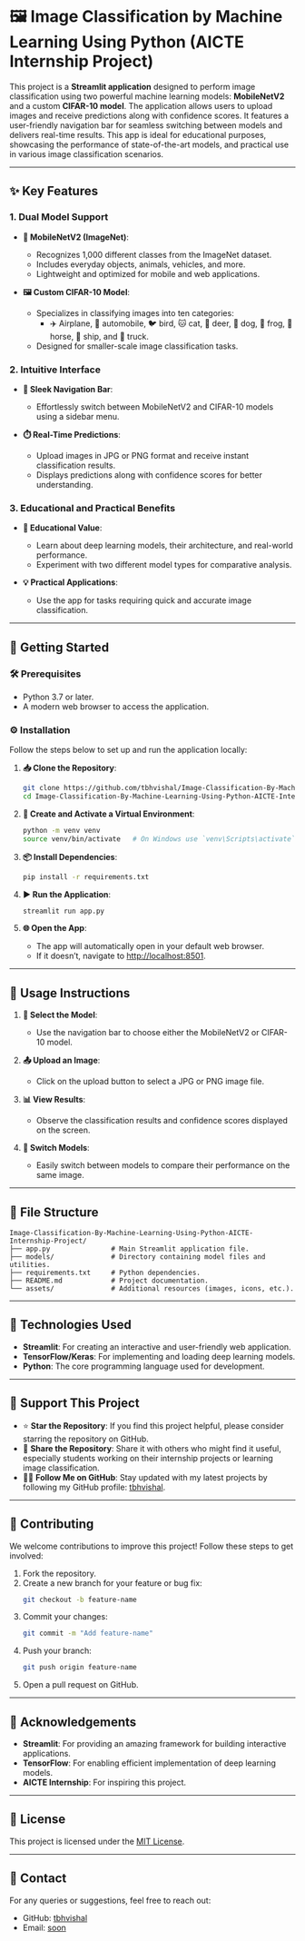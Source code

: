 # 🖼️ Image Classification by Machine Learning Using Python (AICTE Internship Project)

This project is a **Streamlit application** designed to perform image classification using two powerful machine learning models: **MobileNetV2** and a custom **CIFAR-10 model**. The application allows users to upload images and receive predictions along with confidence scores. It features a user-friendly navigation bar for seamless switching between models and delivers real-time results. This app is ideal for educational purposes, showcasing the performance of state-of-the-art models, and practical use in various image classification scenarios.

---

## **✨ Key Features**

### 1. **Dual Model Support**

- **📱 MobileNetV2 (ImageNet)**:
  - Recognizes 1,000 different classes from the ImageNet dataset.
  - Includes everyday objects, animals, vehicles, and more.
  - Lightweight and optimized for mobile and web applications.

- **🖼️ Custom CIFAR-10 Model**:
  - Specializes in classifying images into ten categories: 
    - ✈️ Airplane, 🚗 automobile, 🐦 bird, 🐱 cat, 🦌 deer, 🐶 dog, 🐸 frog, 🐴 horse, 🚢 ship, and 🚚 truck.
  - Designed for smaller-scale image classification tasks.

### 2. **Intuitive Interface**

- **🔀 Sleek Navigation Bar**:
  - Effortlessly switch between MobileNetV2 and CIFAR-10 models using a sidebar menu.

- **⏱️ Real-Time Predictions**:
  - Upload images in JPG or PNG format and receive instant classification results.
  - Displays predictions along with confidence scores for better understanding.

### 3. **Educational and Practical Benefits**

- **📘 Educational Value**:
  - Learn about deep learning models, their architecture, and real-world performance.
  - Experiment with two different model types for comparative analysis.

- **💡 Practical Applications**:
  - Use the app for tasks requiring quick and accurate image classification.

---

## **🚀 Getting Started**

### **🛠️ Prerequisites**
- Python 3.7 or later.
- A modern web browser to access the application.

### **⚙️ Installation**

Follow the steps below to set up and run the application locally:

1. **📥 Clone the Repository**:
   ```bash
   git clone https://github.com/tbhvishal/Image-Classification-By-Machine-Learning-Using-Python-AICTE-Internship-Project.git
   cd Image-Classification-By-Machine-Learning-Using-Python-AICTE-Internship-Project
   ```

2. **🔧 Create and Activate a Virtual Environment**:
   ```bash
   python -m venv venv
   source venv/bin/activate   # On Windows use `venv\Scripts\activate`
   ```

3. **📦 Install Dependencies**:
   ```bash
   pip install -r requirements.txt
   ```

4. **▶️ Run the Application**:
   ```bash
   streamlit run app.py
   ```

5. **🌐 Open the App**:
   - The app will automatically open in your default web browser.
   - If it doesn’t, navigate to [http://localhost:8501](http://localhost:8501).

---

## **📖 Usage Instructions**

1. **🔘 Select the Model**:
   - Use the navigation bar to choose either the MobileNetV2 or CIFAR-10 model.

2. **📤 Upload an Image**:
   - Click on the upload button to select a JPG or PNG image file.

3. **📊 View Results**:
   - Observe the classification results and confidence scores displayed on the screen.

4. **🔄 Switch Models**:
   - Easily switch between models to compare their performance on the same image.

---

## **📂 File Structure**

```
Image-Classification-By-Machine-Learning-Using-Python-AICTE-Internship-Project/
├── app.py               # Main Streamlit application file.
├── models/              # Directory containing model files and utilities.
├── requirements.txt     # Python dependencies.
├── README.md            # Project documentation.
└── assets/              # Additional resources (images, icons, etc.).
```

---

## **🔧 Technologies Used**

- **Streamlit**: For creating an interactive and user-friendly web application.
- **TensorFlow/Keras**: For implementing and loading deep learning models.
- **Python**: The core programming language used for development.

---

## **🤝 Support This Project**

- ⭐ **Star the Repository**: If you find this project helpful, please consider starring the repository on GitHub.
- 🔗 **Share the Repository**: Share it with others who might find it useful, especially students working on their internship projects or learning image classification.
- 👨‍💻 **Follow Me on GitHub**: Stay updated with my latest projects by following my GitHub profile: [tbhvishal](https://github.com/tbhvishal).

---

## **🌟 Contributing**

We welcome contributions to improve this project! Follow these steps to get involved:

1. Fork the repository.
2. Create a new branch for your feature or bug fix:
   ```bash
   git checkout -b feature-name
   ```
3. Commit your changes:
   ```bash
   git commit -m "Add feature-name"
   ```
4. Push your branch:
   ```bash
   git push origin feature-name
   ```
5. Open a pull request on GitHub.

---

## **🙏 Acknowledgements**

- **Streamlit**: For providing an amazing framework for building interactive applications.
- **TensorFlow**: For enabling efficient implementation of deep learning models.
- **AICTE Internship**: For inspiring this project.

---

## **📜 License**

This project is licensed under the [MIT License](LICENSE).

---

## **📧 Contact**

For any queries or suggestions, feel free to reach out:
- GitHub: [tbhvishal](https://github.com/tbhvishal)
- Email: [soon](soon)
